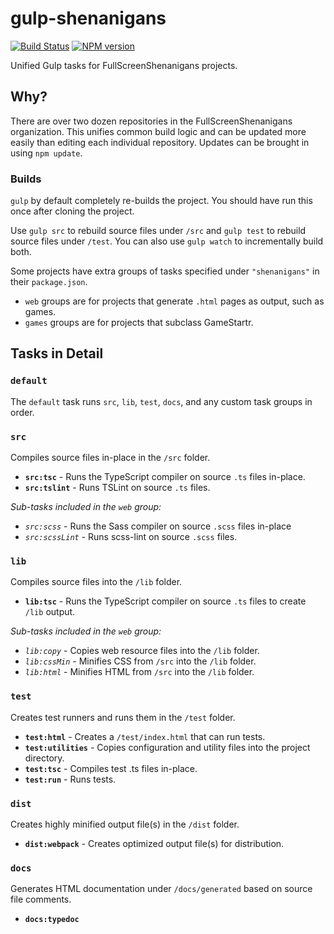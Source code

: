 # gulp-shenanigans
[![Build Status](https://travis-ci.org/FullScreenShenanigans/gulp-shenanigans.svg?branch=master)](https://travis-ci.org/FullScreenShenanigans/gulp-shenanigans)
[![NPM version](https://badge.fury.io/js/gulp-shenanigans.svg)](http://badge.fury.io/js/gulp-shenanigans)

Unified Gulp tasks for FullScreenShenanigans projects.

## Why?

There are over two dozen repositories in the FullScreenShenanigans organization.
This unifies common build logic and can be updated more easily than editing each individual repository.
Updates can be brought in using `npm update`.

### Builds

`gulp` by default completely re-builds the project.
You should have run this once after cloning the project.

Use `gulp src` to rebuild source files under `/src` and `gulp test` to rebuild source files under `/test`.
You can also use `gulp watch` to incrementally build both.

Some projects have extra groups of tasks specified under `"shenanigans"` in their `package.json`.
* `web` groups are for projects that generate `.html` pages as output, such as games.
* `games` groups are for projects that subclass GameStartr.

## Tasks in Detail

### `default`

The `default` task runs `src`, `lib`, `test`, `docs`, and any custom task groups in order.

### `src`

Compiles source files in-place in the `/src` folder.

* **`src:tsc`** - Runs the TypeScript compiler on source `.ts` files in-place.
* **`src:tslint`** - Runs TSLint on source `.ts` files.

*Sub-tasks included in the `web` group:*

* *`src:scss`* - Runs the Sass compiler on source `.scss` files in-place
* *`src:scssLint`* - Runs scss-lint on source `.scss` files.

### `lib`

Compiles source files into the `/lib` folder.

* **`lib:tsc`** - Runs the TypeScript compiler on source `.ts` files to create `/lib` output.

*Sub-tasks included in the `web` group:*

* *`lib:copy`* - Copies web resource files into the `/lib` folder.
* *`lib:cssMin`* - Minifies CSS from `/src` into the `/lib` folder.
* *`lib:html`* - Minifies HTML from `/src` into the `/lib` folder.

### `test`

Creates test runners and runs them in the `/test` folder.

* **`test:html`** - Creates a `/test/index.html` that can run tests.
* **`test:utilities`** - Copies configuration and utility files into the project directory.
* **`test:tsc`** - Compiles test .ts files in-place.
* **`test:run`** - Runs tests.

### `dist`

Creates highly minified output file(s) in the `/dist` folder.

* **`dist:webpack`** - Creates optimized output file(s) for distribution.

### `docs`

Generates HTML documentation under `/docs/generated` based on source file comments.

* **`docs:typedoc`**
